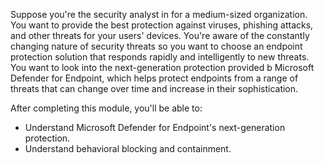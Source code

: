 Suppose you're the security analyst in for a medium-sized organization. You want to provide the best protection against viruses, phishing attacks, and other threats for your users' devices. You're aware of the constantly changing nature of security threats so you want to choose an endpoint protection solution that responds rapidly and intelligently to new threats. You want to look into the next-generation protection provided b Microsoft Defender for Endpoint, which helps protect endpoints from a range of threats that can change over time and increase in their sophistication.

After completing this module, you'll be able to:

- Understand Microsoft Defender for Endpoint's next-generation protection.
- Understand behavioral blocking and containment.
